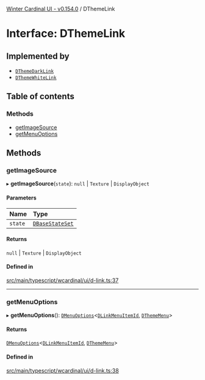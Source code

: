 [Winter Cardinal UI - v0.154.0](../index.md) / DThemeLink

# Interface: DThemeLink

## Implemented by

- [`DThemeDarkLink`](../classes/DThemeDarkLink.md)
- [`DThemeWhiteLink`](../classes/DThemeWhiteLink.md)

## Table of contents

### Methods

- [getImageSource](DThemeLink.md#getimagesource)
- [getMenuOptions](DThemeLink.md#getmenuoptions)

## Methods

### getImageSource

▸ **getImageSource**(`state`): ``null`` \| `Texture` \| `DisplayObject`

#### Parameters

| Name | Type |
| :------ | :------ |
| `state` | [`DBaseStateSet`](DBaseStateSet.md) |

#### Returns

``null`` \| `Texture` \| `DisplayObject`

#### Defined in

[src/main/typescript/wcardinal/ui/d-link.ts:37](https://github.com/winter-cardinal/winter-cardinal-ui/blob/v0.154.0/src/main/typescript/wcardinal/ui/d-link.ts#L37)

___

### getMenuOptions

▸ **getMenuOptions**(): [`DMenuOptions`](DMenuOptions.md)<[`DLinkMenuItemId`](../index.md#dlinkmenuitemid), [`DThemeMenu`](DThemeMenu.md)\>

#### Returns

[`DMenuOptions`](DMenuOptions.md)<[`DLinkMenuItemId`](../index.md#dlinkmenuitemid), [`DThemeMenu`](DThemeMenu.md)\>

#### Defined in

[src/main/typescript/wcardinal/ui/d-link.ts:38](https://github.com/winter-cardinal/winter-cardinal-ui/blob/v0.154.0/src/main/typescript/wcardinal/ui/d-link.ts#L38)
